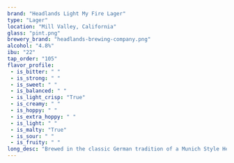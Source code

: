 ```yaml
---
brand: "Headlands Light My Fire Lager"
type: "Lager"
location: "Mill Valley, California"
glass: "pint.png"
brewery_brand: "headlands-brewing-company.png"
alcohol: "4.8%"
ibu: "22"
tap_order: "105"
flavor_profile:
 - is_bitter: " "
 - is_strong: " "
 - is_sweet: " "
 - is_balanced: " "
 - is_light_crisp: "True"
 - is_creamy: " "
 - is_hoppy: " "
 - is_extra_hoppy: " "
 - is_light: " "
 - is_malty: "True"
 - is_sour: " "
 - is_fruity: " "
long_desc: "Brewed in the classic German tradition of a Munich Style Helles, with the twist of modifying the base malt to include 50% Beechwood Smoked Barley. The resulting beer has intense smoky aroma, reminiscent of a Holiday Spiraled Ham and flavors of wood smoked bacon, with the clean and bready finish of an authentic Lager. "
---
```

